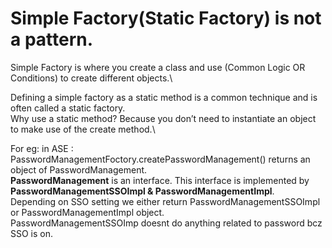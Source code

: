 
# Simple Factory(Static Factory) is not a pattern.

Simple Factory is where you create a class and use (Common Logic OR Conditions) to create different objects.\

Defining a simple factory as a static method is a common technique and is often called a static factory.\
Why use a static method? Because you don’t need to instantiate an object to make use of the create method.\

For eg:
in ASE :
PasswordManagementFoctory.createPasswordManagement() returns an object of PasswordManagement.\
**PasswordManagement** is an interface. This interface is implemented by **PasswordManagementSSOImpl & PasswordManagementImpl**.\
Depending on SSO setting we either return PasswordManagementSSOImpl or PasswordManagementImpl object.\
PasswordManagementSSOImp doesnt do anything related to password bcz SSO is on.


